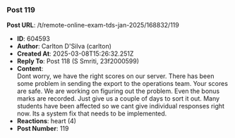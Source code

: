 ### Post 119
**Post URL**: /t/remote-online-exam-tds-jan-2025/168832/119
- **ID**: 604593
- **Author**: Carlton D'Silva (carlton)
- **Created At**: 2025-03-08T15:26:32.251Z
- **Reply To**: Post 118 (S Smriti, 23f2000599)
- **Content**:  
  Dont worry, we have the right scores on our server. There has been some problem in sending the export to the operations team. Your scores are safe. We are working on figuring out the problem. Even the bonus marks are recorded. Just give us a couple of days to sort it out. Many students have been affected so we cant give individual responses right now. Its a system fix that needs to be implemented.
- **Reactions**: heart (4)
- **Post Number**: 119

